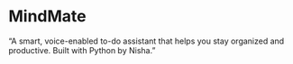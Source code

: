 # MindMate
“A smart, voice-enabled to-do assistant that helps you stay organized and productive. Built with Python by Nisha.”
